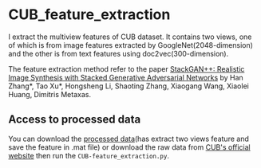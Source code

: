 # CUB_feature_extraction
I extract the multiview features of CUB dataset. It contains two views, one of which is from image features extracted by GoogleNet(2048-dimension) and the other is from text features using doc2vec(300-dimension).

The feature extraction method refer to the paper [StackGAN++: Realistic Image Synthesis with Stacked Generative Adversarial Networks](https://arxiv.org/abs/1710.10916) by Han Zhang*, Tao Xu*, Hongsheng Li, Shaoting Zhang, Xiaogang Wang, Xiaolei Huang, Dimitris Metaxas.

## Access to processed data

You can download the [processed data](https://drive.google.com/file/d/1QdrOd_eVdAM_WZB5QAgb-tUWWQO69VgC/view?usp=sharing)(has extract two views feature and save the feature in .mat file) or download the raw data from [CUB's official website](https://data.caltech.edu/records/20098) then run the `CUB-feature_extraction.py`.
